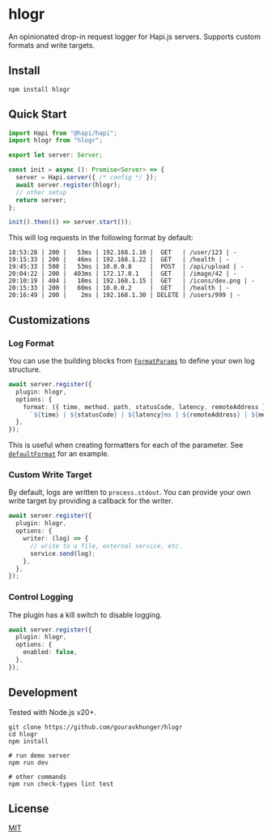 # hlogr

An opinionated drop-in request logger for Hapi.js servers. Supports custom formats and write targets.

## Install

```shell
npm install hlogr
```

## Quick Start

```ts
import Hapi from "@hapi/hapi";
import hlogr from "hlogr";

export let server: Server;

const init = async (): Promise<Server> => {
  server = Hapi.server({ /* config */ });
  await server.register(hlogr);
  // other setup
  return server;
};

init().then(() => server.start());
```

This will log requests in the following format by default:

```
18:53:28 | 200 |   53ms | 192.168.1.10 |  GET   | /user/123 | -
19:15:33 | 200 |   46ms | 192.168.1.22 |  GET   | /health | -
19:45:33 | 500 |   53ms | 10.0.0.8     |  POST  | /api/upload | -
20:04:22 | 200 |  403ms | 172.17.0.1   |  GET   | /image/42 | -
20:10:19 | 404 |   10ms | 192.168.1.15 |  GET   | /icons/dev.png | -
20:15:33 | 200 |   60ms | 10.0.0.2     |  GET   | /health | -
20:16:49 | 200 |    2ms | 192.168.1.30 | DELETE | /users/999 | -
```

## Customizations

### Log Format

You can use the building blocks from [`FormatParams`](https://github.com/gouravkhunger/hlogr/blob/main/packages/hlogr/src/types.ts#L9) to define your own log structure.

```ts
await server.register({
  plugin: hlogr,
  options: {
    format: ({ time, method, path, statusCode, latency, remoteAddress }) =>
      `${time} | ${statusCode} | ${latency}ms | ${remoteAddress} | ${method} | ${path}\n`,
  },
});
```

This is useful when creating formatters for each of the parameter. See [`defaultFormat`](https://github.com/gouravkhunger/hlogr/blob/main/packages/hlogr/src/utils.ts#L3) for an example.

### Custom Write Target

By default, logs are written to `process.stdout`. You can provide your own write target by providing a callback for the writer.

```ts
await server.register({
  plugin: hlogr,
  options: {
    writer: (log) => {
      // write to a file, external service, etc.
      service.send(log);
    },
  },
});
```

### Control Logging

The plugin has a kill switch to disable logging.

```ts
await server.register({
  plugin: hlogr,
  options: {
    enabled: false,
  },
});
```

## Development

Tested with Node.js v20+.

```shell
git clone https://github.com/gouravkhunger/hlogr
cd hlogr
npm install

# run demo server
npm run dev

# other commands
npm run check-types lint test
```

## License

[MIT](https://github.com/gouravkhunger/hlogr/blob/main/LICENSE)
